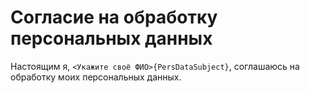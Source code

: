 # Согласие на обработку персональных данных 
Настоящим я, `<Укажите своё ФИО>{PersDataSubject}`, соглашаюсь на обработку моих персональных данных.
